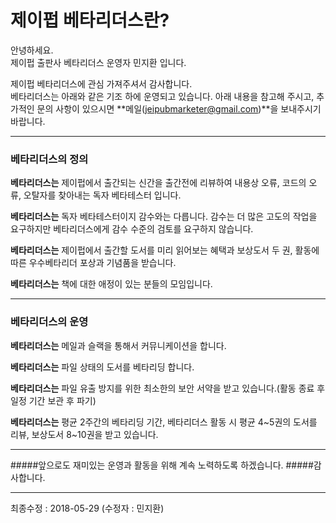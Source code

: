 # 제이펍 베타리더스란?  
  
  
  
안녕하세요.  
제이펍 출판사 베타리더스 운영자 민지환 입니다.  
  
제이펍 베타리더스에 관심 가져주셔서 감사합니다.  
베타리더스는 아래와 같은 기조 하에 운영되고 있습니다. 아래 내용을  참고해 주시고, 추가적인 문의 사항이 있으시면 **메일(jeipubmarketer@gmail.com)**을 보내주시기 바랍니다.  
  
- - -
### 베타리더스의 정의  
**베타리더스는** 제이펍에서 출간되는 신간을 출간전에 리뷰하여 내용상 오류, 코드의 오류, 오탈자를 찾아내는 독자 베타테스터 입니다.  
  
**베타리더스는** 독자 베타테스터이지 감수와는 다릅니다. 감수는 더 많은 고도의 작업을 요구하지만 베타리더스에게 감수 수준의 검토를 요구하지 않습니다.  
  
**베타리더스는** 제이펍에서 출간할 도서를 미리 읽어보는 혜택과 보상도서 두 권, 활동에 따른 우수베타리더 포상과 기념품을 받습니다.  
  
**베타리더스는** 책에 대한 애정이 있는 분들의 모임입니다.  
  
- - -
### 베타리더스의 운영  
**베타리더스는** 메일과 슬랙을 통해서 커뮤니케이션을 합니다.  
  
**베타리더스는** 파일 상태의 도서를 베타리딩 합니다.  
  
**베타리더스는** 파일 유출 방지를 위한 최소한의 보안 서약을 받고 있습니다.(활동 종료 후 일정 기간 보관 후 파기)  
  
**베타리더스는** 평균 2주간의 베타리딩 기간, 베타리더스 활동 시 평균 4~5권의 도서를 리뷰, 보상도서 8~10권을 받고 있습니다.  
  
- - -
#####앞으로도 재미있는 운영과 활동을 위해 계속 노력하도록 하겠습니다. 
#####감사합니다.
  
  
  
- - -
최종수정 : 2018-05-29 (수정자 : 민지환)  
  
  
  
